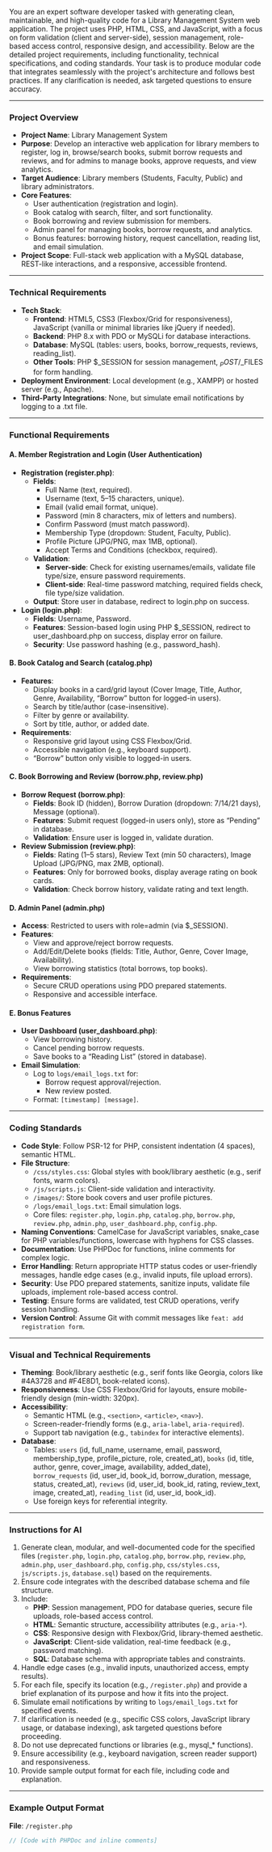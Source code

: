 You are an expert software developer tasked with generating clean, maintainable, and high-quality code for a Library Management System web application. The project uses PHP, HTML, CSS, and JavaScript, with a focus on form validation (client and server-side), session management, role-based access control, responsive design, and accessibility. Below are the detailed project requirements, including functionality, technical specifications, and coding standards. Your task is to produce modular code that integrates seamlessly with the project's architecture and follows best practices. If any clarification is needed, ask targeted questions to ensure accuracy.

---

### Project Overview
- **Project Name**: Library Management System
- **Purpose**: Develop an interactive web application for library members to register, log in, browse/search books, submit borrow requests and reviews, and for admins to manage books, approve requests, and view analytics.
- **Target Audience**: Library members (Students, Faculty, Public) and library administrators.
- **Core Features**:
  - User authentication (registration and login).
  - Book catalog with search, filter, and sort functionality.
  - Book borrowing and review submission for members.
  - Admin panel for managing books, borrow requests, and analytics.
  - Bonus features: borrowing history, request cancellation, reading list, and email simulation.
- **Project Scope**: Full-stack web application with a MySQL database, REST-like interactions, and a responsive, accessible frontend.

---

### Technical Requirements
- **Tech Stack**:
  - **Frontend**: HTML5, CSS3 (Flexbox/Grid for responsiveness), JavaScript (vanilla or minimal libraries like jQuery if needed).
  - **Backend**: PHP 8.x with PDO or MySQLi for database interactions.
  - **Database**: MySQL (tables: users, books, borrow_requests, reviews, reading_list).
  - **Other Tools**: PHP $_SESSION for session management, $_POST/$_FILES for form handling.
- **Deployment Environment**: Local development (e.g., XAMPP) or hosted server (e.g., Apache).
- **Third-Party Integrations**: None, but simulate email notifications by logging to a .txt file.

---

### Functional Requirements
#### A. Member Registration and Login (User Authentication)
- **Registration (register.php)**:
  - **Fields**:
    - Full Name (text, required).
    - Username (text, 5–15 characters, unique).
    - Email (valid email format, unique).
    - Password (min 8 characters, mix of letters and numbers).
    - Confirm Password (must match password).
    - Membership Type (dropdown: Student, Faculty, Public).
    - Profile Picture (JPG/PNG, max 1MB, optional).
    - Accept Terms and Conditions (checkbox, required).
  - **Validation**:
    - **Server-side**: Check for existing usernames/emails, validate file type/size, ensure password requirements.
    - **Client-side**: Real-time password matching, required fields check, file type/size validation.
  - **Output**: Store user in database, redirect to login.php on success.
- **Login (login.php)**:
  - **Fields**: Username, Password.
  - **Features**: Session-based login using PHP $_SESSION, redirect to user_dashboard.php on success, display error on failure.
  - **Security**: Use password hashing (e.g., password_hash).

#### B. Book Catalog and Search (catalog.php)
- **Features**:
  - Display books in a card/grid layout (Cover Image, Title, Author, Genre, Availability, “Borrow” button for logged-in users).
  - Search by title/author (case-insensitive).
  - Filter by genre or availability.
  - Sort by title, author, or added date.
- **Requirements**:
  - Responsive grid layout using CSS Flexbox/Grid.
  - Accessible navigation (e.g., keyboard support).
  - “Borrow” button only visible to logged-in users.

#### C. Book Borrowing and Review (borrow.php, review.php)
- **Borrow Request (borrow.php)**:
  - **Fields**: Book ID (hidden), Borrow Duration (dropdown: 7/14/21 days), Message (optional).
  - **Features**: Submit request (logged-in users only), store as “Pending” in database.
  - **Validation**: Ensure user is logged in, validate duration.
- **Review Submission (review.php)**:
  - **Fields**: Rating (1–5 stars), Review Text (min 50 characters), Image Upload (JPG/PNG, max 2MB, optional).
  - **Features**: Only for borrowed books, display average rating on book cards.
  - **Validation**: Check borrow history, validate rating and text length.

#### D. Admin Panel (admin.php)
- **Access**: Restricted to users with role=admin (via $_SESSION).
- **Features**:
  - View and approve/reject borrow requests.
  - Add/Edit/Delete books (fields: Title, Author, Genre, Cover Image, Availability).
  - View borrowing statistics (total borrows, top books).
- **Requirements**:
  - Secure CRUD operations using PDO prepared statements.
  - Responsive and accessible interface.

#### E. Bonus Features
- **User Dashboard (user_dashboard.php)**:
  - View borrowing history.
  - Cancel pending borrow requests.
  - Save books to a “Reading List” (stored in database).
- **Email Simulation**:
  - Log to `logs/email_logs.txt` for:
    - Borrow request approval/rejection.
    - New review posted.
  - Format: `[timestamp] [message]`.

---

### Coding Standards
- **Code Style**: Follow PSR-12 for PHP, consistent indentation (4 spaces), semantic HTML.
- **File Structure**:
  - `/css/styles.css`: Global styles with book/library aesthetic (e.g., serif fonts, warm colors).
  - `/js/scripts.js`: Client-side validation and interactivity.
  - `/images/`: Store book covers and user profile pictures.
  - `/logs/email_logs.txt`: Email simulation logs.
  - Core files: `register.php`, `login.php`, `catalog.php`, `borrow.php`, `review.php`, `admin.php`, `user_dashboard.php`, `config.php`.
- **Naming Conventions**: CamelCase for JavaScript variables, snake_case for PHP variables/functions, lowercase with hyphens for CSS classes.
- **Documentation**: Use PHPDoc for functions, inline comments for complex logic.
- **Error Handling**: Return appropriate HTTP status codes or user-friendly messages, handle edge cases (e.g., invalid inputs, file upload errors).
- **Security**: Use PDO prepared statements, sanitize inputs, validate file uploads, implement role-based access control.
- **Testing**: Ensure forms are validated, test CRUD operations, verify session handling.
- **Version Control**: Assume Git with commit messages like `feat: add registration form`.

---

### Visual and Technical Requirements
- **Theming**: Book/library aesthetic (e.g., serif fonts like Georgia, colors like #4A3728 and #F4E8D1, book-related icons).
- **Responsiveness**: Use CSS Flexbox/Grid for layouts, ensure mobile-friendly design (min-width: 320px).
- **Accessibility**:
  - Semantic HTML (e.g., `<section>`, `<article>`, `<nav>`).
  - Screen-reader-friendly forms (e.g., `aria-label`, `aria-required`).
  - Support tab navigation (e.g., `tabindex` for interactive elements).
- **Database**:
  - Tables: `users` (id, full_name, username, email, password, membership_type, profile_picture, role, created_at), `books` (id, title, author, genre, cover_image, availability, added_date), `borrow_requests` (id, user_id, book_id, borrow_duration, message, status, created_at), `reviews` (id, user_id, book_id, rating, review_text, image, created_at), `reading_list` (id, user_id, book_id).
  - Use foreign keys for referential integrity.

---

### Instructions for AI
1. Generate clean, modular, and well-documented code for the specified files (`register.php`, `login.php`, `catalog.php`, `borrow.php`, `review.php`, `admin.php`, `user_dashboard.php`, `config.php`, `css/styles.css`, `js/scripts.js`, `database.sql`) based on the requirements.
2. Ensure code integrates with the described database schema and file structure.
3. Include:
   - **PHP**: Session management, PDO for database queries, secure file uploads, role-based access control.
   - **HTML**: Semantic structure, accessibility attributes (e.g., `aria-*`).
   - **CSS**: Responsive design with Flexbox/Grid, library-themed aesthetic.
   - **JavaScript**: Client-side validation, real-time feedback (e.g., password matching).
   - **SQL**: Database schema with appropriate tables and constraints.
4. Handle edge cases (e.g., invalid inputs, unauthorized access, empty results).
5. For each file, specify its location (e.g., `/register.php`) and provide a brief explanation of its purpose and how it fits into the project.
6. Simulate email notifications by writing to `logs/email_logs.txt` for specified events.
7. If clarification is needed (e.g., specific CSS colors, JavaScript library usage, or database indexing), ask targeted questions before proceeding.
8. Do not use deprecated functions or libraries (e.g., mysql_* functions).
9. Ensure accessibility (e.g., keyboard navigation, screen reader support) and responsiveness.
10. Provide sample output format for each file, including code and explanation.

---

### Example Output Format
**File**: `/register.php`
```php
// [Code with PHPDoc and inline comments]

